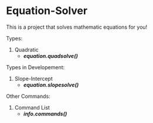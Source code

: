 # Equation-Solver
This is a project that solves mathematic equations for you!

Types:

1. Quadratic
    - ***equation.quadsolve()***

Types in Developement:

1. Slope-Intercept
    - ***equation.slopesolve()***

Other Commands:

1. Command List
    - ***info.commands()***